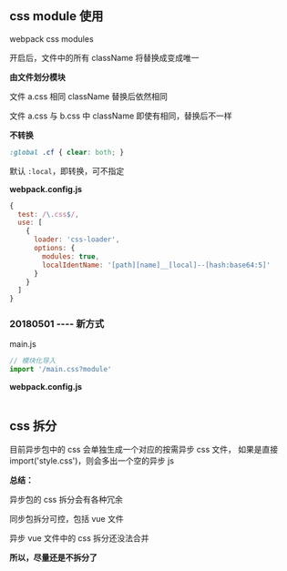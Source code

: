 

## css module 使用
webpack css modules

开启后，文件中的所有 className 将替换成变成唯一

**由文件划分模块**

文件 a.css 相同 className 替换后依然相同

文件 a.css 与 b.css 中 className 即使有相同，替换后不一样

**不转换**

```css
:global .cf { clear: both; }
```

默认 `:local`，即转换，可不指定

**webpack.config.js**

```js
{
  test: /\.css$/,
  use: [
    {
      loader: 'css-loader',
      options: {
        modules: true,
        localIdentName: '[path][name]__[local]--[hash:base64:5]'
      }
    }
  ]
}
```


### 20180501 ---- 新方式

main.js

```js
// 模块化导入
import '/main.css?module'
```

**webpack.config.js**

```js

```


## css 拆分
目前异步包中的 css 会单独生成一个对应的按需异步 css 文件， 如果是直接 import('style.css')，则会多出一个空的异步 js


**总结：**

异步包的 css 拆分会有各种冗余

同步包拆分可控，包括 vue 文件

异步 vue 文件中的 css 拆分还没法合并

**所以，尽量还是不拆分了**

